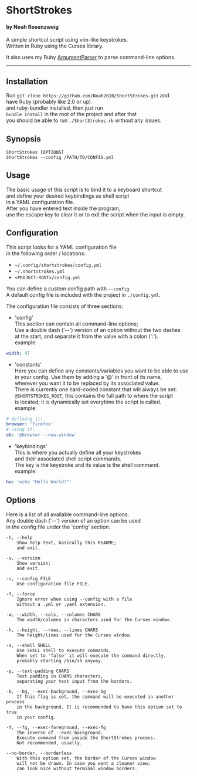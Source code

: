 # ShortStrokes
#### by Noah Rosenzweig

A simple shortcut script using vim-like keystrokes.  
Written in Ruby using the Curses library.  
  
It also uses my Ruby [ArgumentParser](https://github.com/Noah2610/ArgumentParser) to parse command-line options.

---

## Installation
Run `git clone https://github.com/Noah2610/ShortStrokes.git` and  
have Ruby (probably like 2.0 or up)  
and ruby-bundler installed, then just run  
`bundle install` in the root of the project and after that  
you should be able to run `./ShortStrokes.rb` without any issues.

## Synopsis
```
ShortStrokes [OPTIONS]
ShortStrokes --config /PATH/TO/CONFIG.yml
```

## Usage
The basic usage of this script is to bind it to a keyboard shortcut  
and define your desired keybindings as shell script  
in a YAML configuration file.  
After you have entered text inside the program,  
use the escape key to clear it or to exit the script when the input is empty.  

## Configuration
This script looks for a YAML configuration file  
in the following order / locations:
* `~/.config/shortstrokes/config.yml`
* `~/.shortstrokes.yml`
* `<PROJECT-ROOT>/config.yml`
  
You can define a custom config path with `--config`.  
A default config file is included with the project in `./config.yml`.  
  
The configuration file consists of three sections:
* 'config'  
		This section can contain all command-line options;  
		Use a double dash ('--') version of an option without the two dashes  
		at the start, and separate it from the value with a colon (':').  
		example:  
```yaml
width: 47
```
* 'constants'  
		Here you can define any constants/variables you want to be able to use  
		in your config. Use them by adding a '@' in front of its name,  
		wherever you want it to be replaced by its associated value.  
		There is currently one hard-coded constant that will always be set:  
		`@SHORTSTROKES_ROOT`, this contains the full path to where the script  
		is located; it is dynamically set everytime the script is called.  
		example:  
```yaml
# defining it:
browser: 'firefox'
# using it:
ob: '@browser --new-window'
```
* 'keybindings'  
		This is where you actually define all your keystrokes  
		and their associated shell script commands.  
		The key is the keystroke and its value is the shell command.  
		example:  
```yaml
hw: 'echo "Hello World!"'
```

## Options
Here is a list of all available command-line options.  
Any double dash ('--') version of an option can be used  
in the config file under the 'config' section.

```
-h, --help
	Show help text, basically this README;
	and exit.

-v, --version
	Show version;
	and exit.

-c, --config FILE
	Use configuration file FILE.

-f, --force
	Ignore error when using --config with a file
	without a .yml or .yaml extension.

-w, --width, --cols, --columns CHARS
	The width/columns in characters used for the Curses window.

-h, --height, --rows, --lines CHARS
	The height/lines used for the Curses window.

-s, --shell SHELL
	Use SHELL shell to execute commands.
	When set to 'false' it will execute the command directly,
	probably starting /bin/sh anyway.

-p, --text-padding CHARS
	Text padding in CHARS characters,
	separating your text input from the borders.

-b, --bg, --exec-background, --exec-bg
	If this flag is set, the command will be executed in another process
	in the background. It is recommended to have this option set to true
	in your config.

-f, --fg, --exec-foreground, --exec-fg
	The inverse of --exec-background.
	Execute command from inside the ShortStrokes process.
	Not recommended, usually.

--no-border, --borderless
	With this option set, the border of the Curses window
	will not be drawn. In case you want a cleaner view;
	can look nice without terminal window borders.
```

